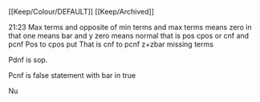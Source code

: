 [[Keep/Colour/DEFAULT]] [[Keep/Archived]] 



21:23 Max terms and  opposite of min terms and max terms means zero in that one means bar and y zero means normal that is pos cpos or cnf and pcnf 
Pos to cpos put 
That is cnf to pcnf z+zbar missing terms

Pdnf is sop.  

Pcnf is false statement with bar in true



Nu
